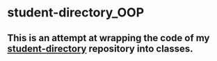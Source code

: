 # student-directory_OOP

## This is an attempt at wrapping the code of my [student-directory](https://github.com/Clepsyd/student-directory) repository into classes.
